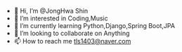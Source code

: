- 👋 Hi, I’m @JongHwa Shin
- 👀 I’m interested in Coding,Music
- 🌱 I’m currently learning Python,Django,Spring Boot,JPA
- 💞️ I’m looking to collaborate on Anything
- 📫 How to reach me tls1403@naver.com

<!---
JongHwaShin/JongHwaShin is a ✨ special ✨ repository because its `README.md` (this file) appears on your GitHub profile.
You can click the Preview link to take a look at your changes.
--->
